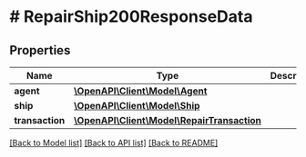 # # RepairShip200ResponseData

## Properties

Name | Type | Description | Notes
------------ | ------------- | ------------- | -------------
**agent** | [**\OpenAPI\Client\Model\Agent**](Agent.md) |  |
**ship** | [**\OpenAPI\Client\Model\Ship**](Ship.md) |  |
**transaction** | [**\OpenAPI\Client\Model\RepairTransaction**](RepairTransaction.md) |  |

[[Back to Model list]](../../README.md#models) [[Back to API list]](../../README.md#endpoints) [[Back to README]](../../README.md)
